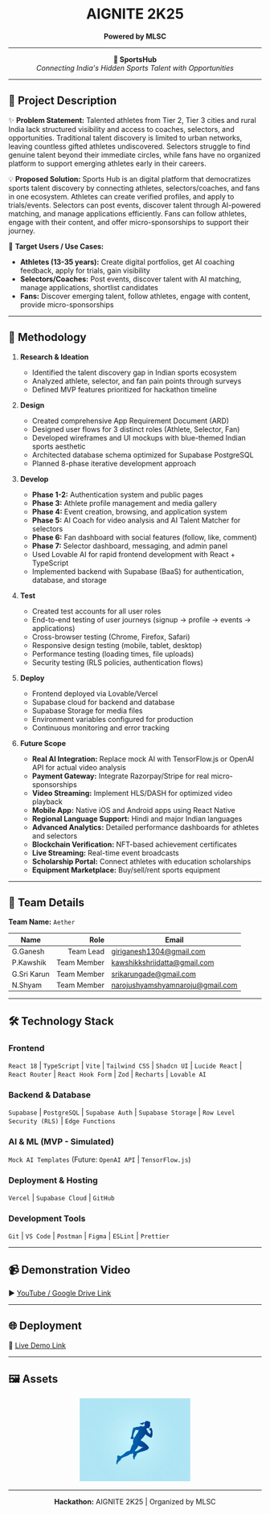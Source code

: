 
<!-- AIGNITE Banner (centered) -->
<div align="center">
  <h1> AIGNITE 2K25</h1>
  <p><strong>Powered by MLSC</strong></p>
</div>

---

<p align="center">
  <strong>🚀 SportsHub</strong><br/>
  <em>Connecting India's Hidden Sports Talent with Opportunities</em>
</p>

---

## 📖 Project Description
✨ **Problem Statement:**
 Talented athletes from Tier 2, Tier 3 cities and rural India lack structured visibility and access to coaches, selectors, and opportunities. Traditional talent discovery is limited to urban networks, leaving countless gifted athletes undiscovered. Selectors struggle to find genuine talent beyond their immediate circles, while fans have no organized platform to support emerging athletes early in their careers.

💡 **Proposed Solution:**
 Sports Hub is an digital platform that democratizes sports talent discovery by connecting athletes, selectors/coaches, and fans in one ecosystem. Athletes can create verified profiles, and apply to trials/events. Selectors can post events, discover talent through AI-powered matching, and manage applications efficiently. Fans can follow athletes, engage with their content, and offer micro-sponsorships to support their journey.
  
🎯 **Target Users / Use Cases:** 
- **Athletes (13-35 years):** Create digital portfolios, get AI coaching feedback, apply for trials, gain visibility
- **Selectors/Coaches:** Post events, discover talent with AI matching, manage applications, shortlist candidates
- **Fans:** Discover emerging talent, follow athletes, engage with content, provide micro-sponsorships
  

---

## 🔬 Methodology
1. **Research & Ideation**  
   - Identified the talent discovery gap in Indian sports ecosystem
   - Analyzed athlete, selector, and fan pain points through surveys
   - Defined MVP features prioritized for hackathon timeline

2. **Design**  
   - Created comprehensive App Requirement Document (ARD)
   - Designed user flows for 3 distinct roles (Athlete, Selector, Fan)
   - Developed wireframes and UI mockups with blue-themed Indian sports aesthetic
   - Architected database schema optimized for Supabase PostgreSQL
   - Planned 8-phase iterative development approach

3. **Develop**  
   - **Phase 1-2:** Authentication system and public pages
   - **Phase 3:** Athlete profile management and media gallery
   - **Phase 4:** Event creation, browsing, and application system
   - **Phase 5:** AI Coach for video analysis and AI Talent Matcher for selectors
   - **Phase 6:** Fan dashboard with social features (follow, like, comment)
   - **Phase 7:** Selector dashboard, messaging, and admin panel
   - Used Lovable AI for rapid frontend development with React + TypeScript
   - Implemented backend with Supabase (BaaS) for authentication, database, and storage

4. **Test**  
   - Created test accounts for all user roles
   - End-to-end testing of user journeys (signup → profile → events → applications)
   - Cross-browser testing (Chrome, Firefox, Safari)
   - Responsive design testing (mobile, tablet, desktop)
   - Performance testing (loading times, file uploads)
   - Security testing (RLS policies, authentication flows)

5. **Deploy**  
   - Frontend deployed via Lovable/Vercel
   - Supabase cloud for backend and database
   - Supabase Storage for media files
   - Environment variables configured for production
   - Continuous monitoring and error tracking

6. **Future Scope**  
   - **Real AI Integration:** Replace mock AI with TensorFlow.js or OpenAI API for actual video analysis
   - **Payment Gateway:** Integrate Razorpay/Stripe for real micro-sponsorships
   - **Video Streaming:** Implement HLS/DASH for optimized video playback
   - **Mobile App:** Native iOS and Android apps using React Native
   - **Regional Language Support:** Hindi and major Indian languages
   - **Advanced Analytics:** Detailed performance dashboards for athletes and selectors
   - **Blockchain Verification:** NFT-based achievement certificates
   - **Live Streaming:** Real-time event broadcasts
   - **Scholarship Portal:** Connect athletes with education scholarships
   - **Equipment Marketplace:** Buy/sell/rent sports equipment

---

## 👥 Team Details
**Team Name:** `Aether`

| Name | Role | Email |
|---|---:|---|
| G.Ganesh | Team Lead | giriganesh1304@gmail.com |
| P.Kawshik | Team Member| kawshikkshriidatta@gmail.com |
| G.Sri Karun | Team Member | srikarungade@gmail.com |
| N.Shyam | Team Member | narojushyamshyamnaroju@gmail.com |

---

## 🛠️ Technology Stack

### Frontend
`React 18` | `TypeScript` | `Vite` | `Tailwind CSS` | `Shadcn UI` | `Lucide React` | `React Router` | `React Hook Form` | `Zod` | `Recharts` | `Lovable AI`

### Backend & Database
`Supabase` | `PostgreSQL` | `Supabase Auth` | `Supabase Storage` | `Row Level Security (RLS)` | `Edge Functions`

### AI & ML (MVP - Simulated)
`Mock AI Templates` (Future: `OpenAI API` | `TensorFlow.js`)

### Deployment & Hosting
`Vercel` | `Supabase Cloud` | `GitHub`

### Development Tools
`Git` | `VS Code` | `Postman` | `Figma` | `ESLint` | `Prettier`

---

## 📹 Demonstration Video
▶️ [YouTube / Google Drive Link](#)

---

## 🌐 Deployment
🔗 [Live Demo Link](#)

---


## 🖼️ Assets 
<p align="center">
  <img src="sports-hub-1/src/assets/hero-sports-illustration.jpg" alt="Application Screenshot" width="220" /><br/>
</p>

---

<p align="center">
  <b>Hackathon:</b> AIGNITE 2K25 | Organized by MLSC<br/>
</p>
